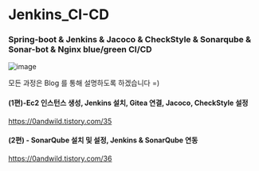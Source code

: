 # Jenkins_CI-CD


### Spring-boot & Jenkins & Jacoco & CheckStyle & Sonarqube & Sonar-bot & Nginx blue/green CI/CD


![image](https://user-images.githubusercontent.com/104492837/201207439-8bcd0562-9752-487f-bb09-f358f8bed3d2.png)


모든 과정은 Blog 를 통해 설명하도록 하겠습니다 =)

#### (1편)-Ec2 인스턴스 생성, Jenkins 설치, Gitea 연결, Jacoco, CheckStyle 설정
https://0andwild.tistory.com/35

#### (2편) - SonarQube 설치 및 설정, Jenkins & SonarQube 연동 
https://0andwild.tistory.com/36
